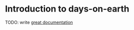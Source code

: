 # Introduction to days-on-earth

TODO: write [great documentation](http://jacobian.org/writing/what-to-write/)

